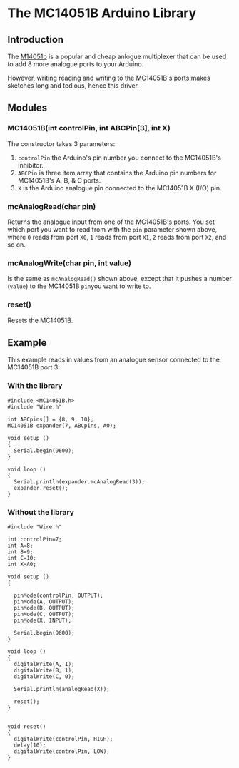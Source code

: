 # The MC14051B Arduino Library

## Introduction

The [M14051b](http://www.onsemi.com/pub_link/Collateral/MC14051B-D.PDF) is a popular and cheap anlogue multiplexer that can be used to add 8 more analogue ports to your Arduino.

However, writing reading and writing to the MC14051B's ports makes sketches long and tedious, hence this driver.

## Modules

### MC14051B(int controlPin, int ABCPin[3], int X)

The constructor takes 3 parameters:

1. `controlPin` the Arduino's pin number you connect to the MC14051B's inhibitor.
2. `ABCPin` is three item array that contains the Arduino pin numbers for MC14051B's A, B, & C ports.
3. `X` is the Arduino analogue pin connected to the MC14051B X (I/O) pin.

### mcAnalogRead(char pin)

Returns the analogue input from one of the MC14051B's ports. You set which port you want to read from with the `pin` parameter shown above, where `0` reads from port `X0`, `1` reads from port `X1`, `2` reads from port `X2`, and so on.

### mcAnalogWrite(char pin, int value)

Is the same as `mcAnalogRead()` shown above, except that it pushes a number (`value`) to the MC14051B `pin`you want to write to.

### reset()

Resets the MC14051B.      

## Example

This example reads in values from an analogue sensor connected to the MC14051B port 3:

### With the library

```
#include <MC14051B.h>
#include "Wire.h"

int ABCpins[] = {8, 9, 10};
MC14051B expander(7, ABCpins, A0);

void setup ()
{
  Serial.begin(9600);
}

void loop ()
{
  Serial.println(expander.mcAnalogRead(3));
  expander.reset();
}
```

### Without the library

```
#include "Wire.h"

int controlPin=7;
int A=8;
int B=9;
int C=10;
int X=A0;

void setup ()
{

  pinMode(controlPin, OUTPUT);
  pinMode(A, OUTPUT);
  pinMode(B, OUTPUT);
  pinMode(C, OUTPUT);
  pinMode(X, INPUT);
  
  Serial.begin(9600);
}

void loop ()
{
  digitalWrite(A, 1);
  digitalWrite(B, 1);
  digitalWrite(C, 0);

  Serial.println(analogRead(X));
  
  reset();
}


void reset()
{
  digitalWrite(controlPin, HIGH);
  delay(10);
  digitalWrite(controlPin, LOW);
}
```